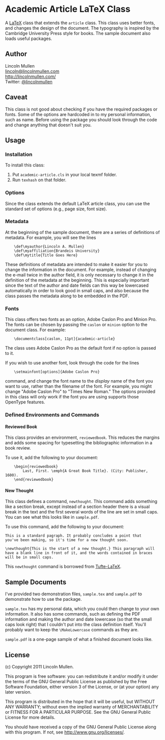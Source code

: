 # Academic Article LaTeX Class

A [LaTeX][] class that extends the `article` class. This class uses
better fonts, and changes the design of the document. The typography is
inspired by the Cambridge University Press style for books. The sample
document also loads useful packages.

## Author

Lincoln Mullen\
<lincoln@lincolnmullen.com>\
<http://lincolnmullen.com/>\
Twitter: [@lincolnmullen][]

## Caveat

This class is not good about checking if you have the required packages
or fonts. Some of the options are hardcoded in to my personal
information, such as name. Before using the package you should look
through the code and change anything that doesn't suit you.

## Usage

### Installation

To install this class:

1.  Put `academic-article.cls` in your local texmf folder.
2.  Run `texhash` on that folder.

### Options

Since the class extends the default LaTeX article class, you can use the
standard set of options (e.g., page size, font size).

### Metadata

At the beginning of the sample document, there are a series of
definitions of metadata. For example, you will see the lines

        \def\myauthor{Lincoln A. Mullen}
        \def\myaffiliation{Brandeis University}
        \def\mytitle{Title Goes Here}

These definitions of metadata are intended to make it easier for you to
change the information in the document. For example, instead of changing
the e-mail twice in the author field, it is only necessary to change it
in the definition of the metadata at the beginning. This is especially
important since the text of the author and date fields can this way be
lowercased automatically in order to look good in small caps, and also
because the class passes the metadata along to be embedded in the PDF.

### Fonts

This class offers two fonts as an option, Adobe Caslon Pro and Minion
Pro. The fonts can be chosen by passing the `caslon` or `minion` option
to the document class. For example:

        \documentclass[caslon, 11pt]{academic-article}

The class uses Adobe Caslon Pro as the default font if no option is
passed to it.

If you wish to use another font, look through the code for the lines

        \setmainfont[options]{Adobe Caslon Pro}

command, and change the font name to the *display* name of the font you
want to use, rather than the filename of the font. For example, you
might change "Adobe Caslon Pro" to "Times New Roman." The options
provided in this class will only work if the font you are using supports
those OpenType features.

### Defined Environments and Commands

#### Reviewed Book

This class provides an environment, `reviewedbook`. This reduces the
margins and adds some spacing for typesetting the bibliographic
information in a book review.

To use it, add the following to your document:

        \begin{reviewedbook}
            Last, First. \emph{A Great Book Title}. (City: Publisher, 1600).
        \end{reviewedbook}
        

#### New Thought

This class defines a command, `newthought`. This command adds something
like a section break, except instead of a section header there is a
visual break in the text and the first several words of the line are set
in small caps. You can see what this looks like in `sample.pdf`.

To use this command, add the following to your document:

    This is a standard pagraph. It probably concludes a point that
    you've been making, so it's time for a new thought soon.

    \newthought{This is the start of a new thought.} This paragraph will
    have a blank line in front of it, and the words contained in braces
    will be in small caps.

This `newthought` command is borrowed from [Tufte-LaTeX][].

## Sample Documents

I've provided two demonstration files, `sample.tex` and `sample.pdf` to
demonstrate how to use the package.

`sample.tex` has my personal data, which you could then change to your
own information. It also has some commands, such as defining the PDF
information and making the author and date lowercase (so that the small
caps look right) that I couldn't put into the class definition itself.
You'll probably want to keep the `\MakeLowercase` commands as they are.

`sample.pdf` is a one-page sample of what a finished document looks
like.

## License

(c) Copyright 2011 Lincoln Mullen.

This program is free software: you can redistribute it and/or modify it
under the terms of the GNU General Public License as published by the
Free Software Foundation, either version 3 of the License, or (at your
option) any later version.

This program is distributed in the hope that it will be useful, but
WITHOUT ANY WARRANTY; without even the implied warranty of
MERCHANTABILITY or FITNESS FOR A PARTICULAR PURPOSE. See the GNU General
Public License for more details.

You should have received a copy of the GNU General Public License along
with this program. If not, see <http://www.gnu.org/licenses/>.

  [LaTeX]: http://scripts.sil.org/cms/scripts/page.php?site_id=nrsi&id=xetex
  [@lincolnmullen]: http://twitter.com/lincolnmullen
  [Tufte-LaTeX]: http://code.google.com/p/tufte-latex/

